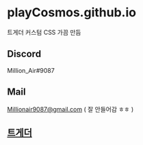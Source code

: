 # playCosmos.github.io
트게더 커스텀 CSS 가끔 만듬

#### 
#### 

## Discord
 Million_Air#9087 
## Mail
Millionair9087@gmail.com ( 잘 안들어감 ㅎㅎ )
## [트게더](https://tgd.kr/million_air)
